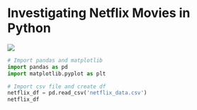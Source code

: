 # Investigating Netflix Movies in Python

![](Netflix_Logo.jpg)

```python
# Import pandas and matplotlib
import pandas as pd
import matplotlib.pyplot as plt

# Import csv file and create df
netflix_df = pd.read_csv('netflix_data.csv')
netflix_df


```
